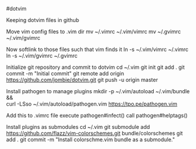#dotvim

Keeping dotvim files in github

Move vim config files to .vim dir
mv ~/.vimrc ~/.vim/vimrc
mv ~/.gvimrc ~/.vim/gvimrc

Now softlink to those files such that vim finds it
ln -s ~/.vim/vimrc ~/.vimrc
ln -s ~/.vim/gvimrc ~/.gvimrc

Initialize git repository and commit to dotvim
cd ~/.vim
git init
git add .
git commit -m "Initial commit"
git remote add origin https://github.com/jombie/dotvim.git
git push -u origin master

Install pathogen to manage plugins
mkdir -p ~/.vim/autoload ~/.vim/bundle && \
curl -LSso ~/.vim/autoload/pathogen.vim https://tpo.pe/pathogen.vim

Add this to .vimrc file
execute pathogen#infect()
call pathogen#helptags()

Install plugins as submodules
cd ~/.vim
git submodule add https://github.com/flazz/vim-colorschemes.git bundle/colorschemes
git add .
git commit -m "Install colorschme.vim bundle as a submodule."




